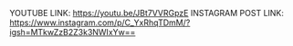 YOUTUBE LINK: https://youtu.be/JBt7VVRGpzE
INSTAGRAM POST LINK: https://www.instagram.com/p/C_YxRhqTDmM/?igsh=MTkwZzB2Z3k3NWIxYw==
